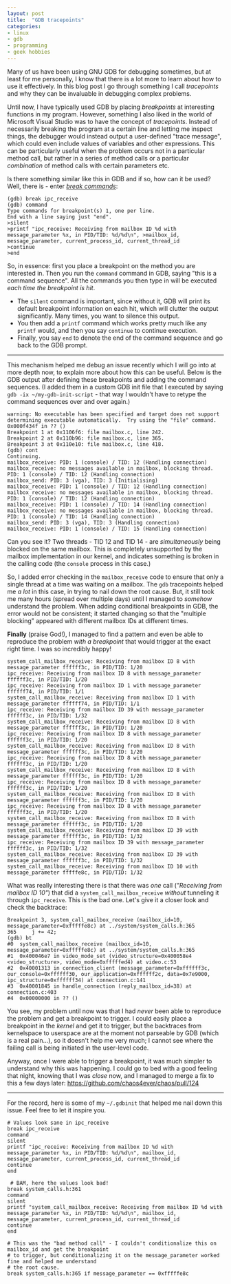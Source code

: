 ```yaml
---
layout: post
title:  "GDB tracepoints"
categories:
- linux
- gdb
- programming
- geek hobbies
---
```


Many of us have been using GNU GDB for debugging sometimes, but at least for me personally, I know that there is a lot more to learn about how to use it effectively. In this blog post I go through something I call _tracepoints_ and why they can be invaluable in debugging complex problems.

Until now, I have typically used GDB by placing _breakpoints_ at interesting functions in my program. However, something I also liked in the world of Microsoft Visual Studio was to have the concept of _tracepoints_. Instead of necessarily breaking the program at a certain line and letting me inspect things, the debugger would instead output a user-defined "trace message", which could even include values of variables and other expressions. This can be particularly useful when the problem occurs not in a particular method call, but rather in a series of method calls or a particular _combination_ of method calls with certain parameters etc.

Is there something similar like this in GDB and if so, how can it be used? Well, there is - enter [_break commands_](https://sourceware.org/gdb/onlinedocs/gdb/Break-Commands.html#Break-Commands):

```
(gdb) break ipc_receive
(gdb) command
Type commands for breakpoint(s) 1, one per line.
End with a line saying just "end".
>silent
>printf "ipc_receive: Receiving from mailbox ID %d with message_parameter %x, in PID/TID: %d/%d\n", >mailbox_id, message_parameter, current_process_id, current_thread_id
>continue
>end
```

So, in essence: first you place a breakpoint on the method you are interested in. Then you run the `command` command in GDB, saying "this is a command sequence". All the commands you then type in will be executed _each time the breakpoint is hit_.

- The `silent` command is important, since without it, GDB will print its default breakpoint information on each hit, which will clutter the output significantly. Many times, you want to silence this output.
- You then add a `printf` command which works pretty much like any `printf` would, and then you say `continue` to continue execution.
- Finally, you say `end` to denote the end of the command sequence and go back to the GDB prompt.

----

This mechanism helped me debug an issue recently which I will go into at more depth now, to explain more about how this can be useful. Below is the GDB output after defining these breakpoints and adding the command sequences. (I added them in a custom GDB init file that I executed by saying `gdb -ix ~/my-gdb-init-script` - that way I wouldn't have to retype the command sequences over and over again.)

```
warning: No executable has been specified and target does not support
determining executable automatically.  Try using the "file" command.
0x000f434f in ?? ()
Breakpoint 1 at 0x1106f6: file mailbox.c, line 242.
Breakpoint 2 at 0x110b96: file mailbox.c, line 365.
Breakpoint 3 at 0x110e10: file mailbox.c, line 418.
(gdb) cont
Continuing.
mailbox_receive: PID: 1 (console) / TID: 12 (Handling connection)
mailbox_receive: no messages available in mailbox, blocking thread. PID: 1 (console) / TID: 12 (Handling connection)
mailbox_send: PID: 3 (vga), TID: 3 (Initialising)
mailbox_receive: PID: 1 (console) / TID: 12 (Handling connection)
mailbox_receive: no messages available in mailbox, blocking thread. PID: 1 (console) / TID: 12 (Handling connection)
mailbox_receive: PID: 1 (console) / TID: 14 (Handling connection)
mailbox_receive: no messages available in mailbox, blocking thread. PID: 1 (console) / TID: 14 (Handling connection)
mailbox_send: PID: 3 (vga), TID: 3 (Handling connection)
mailbox_receive: PID: 1 (console) / TID: 15 (Handling connection)
```

Can you see it? Two threads - TID 12 and TID 14 - are _simultaneously_ being blocked on the same mailbox. This is completely unsupported by the mailbox implementation in our kernel, and indicates something is broken in the calling code (the `console` process in this case.)

So, I added error checking in the `mailbox_receive` code to ensure that only a single thread at a time was waiting on a mailbox. The `gdb` tracepoints helped me _a lot_ in this case, in trying to nail down the root cause. But, it still took me many hours (spread over multiple days) until I managed to _somehow_ understand the problem. When adding conditional breakpoints in GDB, the error would not be consistent; it started changing so that the "multiple blocking" appeared with different mailbox IDs at different times.

**Finally** (praise God!), I managed to find a pattern and even be able to reproduce the problem _with a breakpoint_ that would trigger at the exact right time. I was so incredibly happy!

```
system_call_mailbox_receive: Receiving from mailbox ID 8 with message_parameter ffffff3c, in PID/TID: 1/20
ipc_receive: Receiving from mailbox ID 8 with message_parameter ffffff3c, in PID/TID: 1/20
ipc_receive: Receiving from mailbox ID 1 with message_parameter ffffff74, in PID/TID: 1/1
system_call_mailbox_receive: Receiving from mailbox ID 1 with message_parameter ffffff74, in PID/TID: 1/1
ipc_receive: Receiving from mailbox ID 39 with message_parameter ffffff3c, in PID/TID: 1/32
system_call_mailbox_receive: Receiving from mailbox ID 8 with message_parameter ffffff3c, in PID/TID: 1/20
ipc_receive: Receiving from mailbox ID 8 with message_parameter ffffff3c, in PID/TID: 1/20
system_call_mailbox_receive: Receiving from mailbox ID 8 with message_parameter ffffff3c, in PID/TID: 1/20
ipc_receive: Receiving from mailbox ID 8 with message_parameter ffffff3c, in PID/TID: 1/20
system_call_mailbox_receive: Receiving from mailbox ID 8 with message_parameter ffffff3c, in PID/TID: 1/20
ipc_receive: Receiving from mailbox ID 8 with message_parameter ffffff3c, in PID/TID: 1/20
system_call_mailbox_receive: Receiving from mailbox ID 8 with message_parameter ffffff3c, in PID/TID: 1/20
ipc_receive: Receiving from mailbox ID 8 with message_parameter ffffff3c, in PID/TID: 1/20
system_call_mailbox_receive: Receiving from mailbox ID 8 with message_parameter ffffff3c, in PID/TID: 1/20
system_call_mailbox_receive: Receiving from mailbox ID 39 with message_parameter ffffff3c, in PID/TID: 1/32
ipc_receive: Receiving from mailbox ID 39 with message_parameter ffffff3c, in PID/TID: 1/32
system_call_mailbox_receive: Receiving from mailbox ID 39 with message_parameter ffffff3c, in PID/TID: 1/32
system_call_mailbox_receive: Receiving from mailbox ID 10 with message_parameter fffffe8c, in PID/TID: 1/32
```

What was really interesting there is that there was _one_ call (_"Receiving from mailbox ID 10"_) that did a `system_call_mailbox_receive` _without_ tunneling it through `ipc_receive`. This is the bad one. Let's give it a closer look and check the backtrace:

```
Breakpoint 3, system_call_mailbox_receive (mailbox_id=10, message_parameter=0xfffffe8c) at ../system/system_calls.h:365
365	    j += 42;
(gdb) bt
#0  system_call_mailbox_receive (mailbox_id=10, message_parameter=0xfffffe8c) at ../system/system_calls.h:365
#1  0x400046e7 in video_mode_set (video_structure=0x400058e4 <video_structure>, video_mode=0xfffffed4) at video.c:53
#2  0x40001313 in connection_client (message_parameter=0xffffff3c, our_console=0xffffff30, our_application=0xffffff2c, data=0x7e9000, ipc_structure=0xffffff34) at connection.c:141
#3  0x40001845 in handle_connection (reply_mailbox_id=38) at connection.c:403
#4  0x00000000 in ?? ()
```

You see, my problem until now was that I had _never_ been able to reproduce the problem and get a breakpoint to trigger. I could easily place a breakpoint in the _kernel_ and get it to trigger, but the backtraces from kernelspace to userspace are at the moment not parseable by GDB (which is a real pain...), so it doesn't help me very much; I cannot see where the failing call is being initiated in the user-level code.

Anyway, once I were able to trigger a breakpoint, it was much simpler to understand why this was happening. I could go to bed with a good feeling that night, knowing that I was _close_ now, and I managed to merge a fix to this a few days later: https://github.com/chaos4ever/chaos/pull/124

----

For the record, here is some of my `~/.gdbinit` that helped me nail down this issue. Feel free to let it inspire you.

```shell
# Values look sane in ipc_receive
break ipc_receive
command
silent
printf "ipc_receive: Receiving from mailbox ID %d with message_parameter %x, in PID/TID: %d/%d\n", mailbox_id, message_parameter, current_process_id, current_thread_id
continue
end

 # BAM, here the values look bad!
break system_calls.h:361
command
silent
printf "system_call_mailbox_receive: Receiving from mailbox ID %d with message_parameter %x, in PID/TID: %d/%d\n", mailbox_id, message_parameter, current_process_id, current_thread_id
continue
end

# This was the "bad method call" - I couldn't conditionalize this on mailbox_id and get the breakpoint
# to trigger, but conditionalizing it on the message_parameter worked fine and helped me understand
# the root cause.
break system_calls.h:365 if message_parameter == 0xfffffe8c
```
